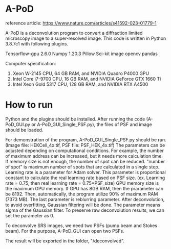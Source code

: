 # A-PoD
reference article: https://www.nature.com/articles/s41592-023-01779-1

A-PoD is a deconvolution program to convert a diffraction limited microscopy image to a super-resolved image. This code is written in Python 3.8.7c1 with following plugins. 



Tensorflow-gpu 2.6.0
Numpy 1.20.3
Pillow
Sci-kit image
opencv
pandas

Computer specification: 
1. Xeon W-2145 CPU, 64 GB RAM, and NVIDIA Quadro P4000 GPU
2. Intel Core i7-9700 CPU, 16 GB RAM, and NVIDIA GeForce GTX 1660 Ti
3. Intel Xeon Gold 5317 CPU, 128 GB RAM, and NVIDIA RTX A4500


# How to run
Python and the plugins should be installed. After running the code (A-PoD_GUI.py or A-PoD_GUI_Single_PSF.py), the files of PSF and image should be loaded.

For demonstration of the program, A-PoD_GUI_Single_PSF.py should be run. (Image file: HEKCell_4x.tif, PSF file: PSF_HEK_4x.tif)
The parameters can be adjusted depending on computational conditions. For example, the number of maximum address can be increased, but it needs more calculation time. 
If memory size is not enough, the number of spot can be reduced. "number of spot" is maximum number of spots that are calculated in a single step.
Learning rate is a parameter for Adam solver. This parameter is proportional constant to calculate the real learning rate based on PSF size. (ex. Learning rate = 0.75, then real learning rate = 0.75*PSF_size)
GPU memory size is the maximum GPU memory. If GPU has 8GB RAM, then the prarameter can be 8192. Then, automatically, the program utilize 90% of maximum RAM (7373 MB).
The last parameter is reblurring parameter. After deconvolution, to avoid overfitting, Gaussian filtering will be done. The parameter means sigma of the Gaussian filter. To preserve raw deconvolution results, we can set the parameter as 0.

To deconvolve SRS images, we need two PSFs (pump beam and Stokes beam). For the purpose, A-PoD_GUI can open two PSFs. 

The result will be exported in the folder, "/deconvolved".
